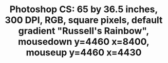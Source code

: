 ---
ee_id_thing: '4427'
site: '1'
type: '2'
inv_num: 2016-057
add_credit:
url: 2016-057photoshop-cs
title: 'Photoshop CS: 65 by 36.5 inches, 300 DPI, RGB, square pixels, default gradient
  "Russell''s Rainbow", mousedown y=4460 x=8400, mouseup y=4460 x=4430'
year: '2016'
display_year: '2016'
medium: Chromogenic print
dims: 65 x 36.5 in
pitch:
ps:
live_url:
youtube:
https://github.com/coryarcangel/alu:
imgs: photoshop-cs-2016-057-full-database-JH.jpg
subheading:
download:
commission:
related:
layout: things-i-made
---